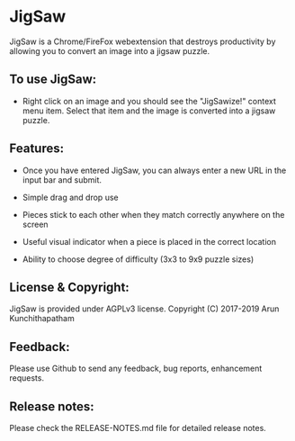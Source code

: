 # JigSaw

JigSaw is a Chrome/FireFox webextension that destroys productivity
by allowing you to convert an image into a jigsaw puzzle.

## To use JigSaw:

* Right click on an image and you should see the "JigSawize!" context
menu item.  Select that item and the image is converted into a jigsaw
puzzle.

## Features:

* Once you have entered JigSaw, you can always enter a new URL in the 
  input bar and submit.

* Simple drag and drop use

* Pieces stick to each other when they match correctly anywhere on the screen

* Useful visual indicator when a piece is placed in the correct location

* Ability to choose degree of difficulty (3x3 to 9x9 puzzle sizes)

## License & Copyright:

JigSaw is provided under AGPLv3 license.
Copyright (C) 2017-2019 Arun Kunchithapatham

## Feedback:

Please use Github to send any feedback, bug reports, enhancement requests.

## Release notes:

Please check the RELEASE-NOTES.md file for detailed release notes.

